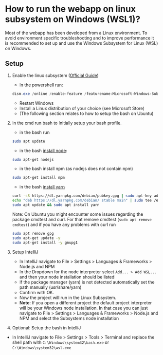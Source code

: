# How to run the webapp on linux subsystem on Windows (WSL1)?
Most of the webapp has been developed from a Linux environment.
To avoid environment specific troubleshooting and to improve performance it is recommended to set up and use the Windows Subsystem for Linux (WSL) on Windows.

## Setup

1. Enable the linux subsystem ([Official Guide](https://docs.microsoft.com/en-us/windows/wsl/install-win10))
    - In the powershell run:
    ```powershell
    dism.exe /online /enable-feature /featurename:Microsoft-Windows-Subsystem-Linux /all /norestart
    ```
    - Restart Windows
    - Install a Linux distribution of your choice (see Microsoft Store)
    - (The following section relates to how to setup the bash on Ubuntu)
2. In the cmd run bash to Initially setup your bash profile. 
    - in the bash run
    ```bash
    sudo apt update
    ```
    - in the bash [install node](https://github.com/nodesource/distributions/blob/master/README.md):
    ```bash
    sudo apt-get nodejs
    ```
    - in the bash install npm (as nodejs does not contain npm)
    ```bash
    sudo apt-get install npm
    ```
    - in the bash [install yarn](https://classic.yarnpkg.com/en/docs/install#debian-stable)
    ```bash
    curl -sS https://dl.yarnpkg.com/debian/pubkey.gpg | sudo apt-key add -
    echo "deb https://dl.yarnpkg.com/debian/ stable main" | sudo tee /etc/apt/sources.list.d/yarn.list
    sudo apt update && sudo apt install yarn
    ```
    
    Note: On Ubuntu you might encounter some issues regarding the package cmdtest and curl. For that remove cmdtest (`sudo apt remove cmdtest`) and if you have any problems with curl run
    ```bash
    sudo apt remove gpg
    sudo apt-get update -y
    sudo apt-get install -y gnupg1
    ```

3. Setup IntelliJ
    - In IntelliJ navigate to File > Settings > Languages & Frameworks > Node.js and NPM
    - In the Dropdown for the node interpreter select `Add... > Add WSL...` and then your node installation should be listed
    - If the package manager (yarn) is not detected automatically set the path manually (usr/share/yarn)
    - Confirm with OK.
    - Now the project will run in the Linux Subsystem.
    - **Note**: If you open a different project the default project interpreter will be your Windows node installation. In that case you can just navigate to File > Settings > Languages & Frameworks > Node.js and NPM and select the Subsystems node installation

4. Optional: Setup the bash in IntelliJ
- In IntelliJ navigate to File > Settings > Tools > Terminal and replace the shell path with `C:\Windows\system32\bash.exe` or `C:\Windows\system32\wsl.exe`

